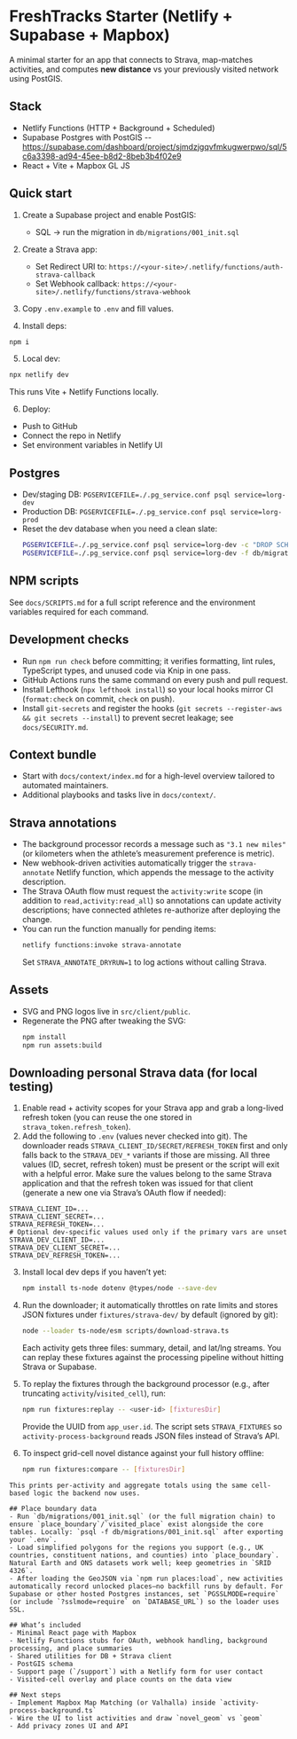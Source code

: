 # FreshTracks Starter (Netlify + Supabase + Mapbox)

A minimal starter for an app that connects to Strava, map-matches activities, and computes **new distance** vs your previously visited network using PostGIS.

## Stack

- Netlify Functions (HTTP + Background + Scheduled)
- Supabase Postgres with PostGIS
  -- https://supabase.com/dashboard/project/sjmdzjgqvfmkugwerpwo/sql/5c6a3398-ad94-45ee-b8d2-8beb3b4f02e9
- React + Vite + Mapbox GL JS

## Quick start

1. Create a Supabase project and enable PostGIS:
   - SQL → run the migration in `db/migrations/001_init.sql`

2. Create a Strava app:
   - Set Redirect URI to: `https://<your-site>/.netlify/functions/auth-strava-callback`
   - Set Webhook callback: `https://<your-site>/.netlify/functions/strava-webhook`

3. Copy `.env.example` to `.env` and fill values.

4. Install deps:

```bash
npm i
```

5. Local dev:

```bash
npx netlify dev
```

This runs Vite + Netlify Functions locally.

6. Deploy:

- Push to GitHub
- Connect the repo in Netlify
- Set environment variables in Netlify UI

## Postgres

- Dev/staging DB: `PGSERVICEFILE=./.pg_service.conf psql service=lorg-dev`
- Production DB: `PGSERVICEFILE=./.pg_service.conf psql service=lorg-prod`
- Reset the dev database when you need a clean slate:
  ```bash
  PGSERVICEFILE=./.pg_service.conf psql service=lorg-dev -c "DROP SCHEMA public CASCADE; CREATE SCHEMA public;"
  PGSERVICEFILE=./.pg_service.conf psql service=lorg-dev -f db/migrations/001_init.sql
  ```

## NPM scripts

See `docs/SCRIPTS.md` for a full script reference and the environment variables required for each command.

## Development checks

- Run `npm run check` before committing; it verifies formatting, lint rules, TypeScript types, and unused code via Knip in one pass.
- GitHub Actions runs the same command on every push and pull request.
- Install Lefthook (`npx lefthook install`) so your local hooks mirror CI (`format:check` on commit, `check` on push).
- Install `git-secrets` and register the hooks (`git secrets --register-aws && git secrets --install`) to prevent secret leakage; see `docs/SECURITY.md`.

## Context bundle

- Start with `docs/context/index.md` for a high-level overview tailored to automated maintainers.
- Additional playbooks and tasks live in `docs/context/`.

## Strava annotations

- The background processor records a message such as `"3.1 new miles"` (or kilometers when the athlete’s measurement preference is metric).
- New webhook-driven activities automatically trigger the `strava-annotate` Netlify function, which appends the message to the activity description.
- The Strava OAuth flow must request the `activity:write` scope (in addition to `read,activity:read_all`) so annotations can update activity descriptions; have connected athletes re-authorize after deploying the change.
- You can run the function manually for pending items:
  ```bash
  netlify functions:invoke strava-annotate
  ```
  Set `STRAVA_ANNOTATE_DRYRUN=1` to log actions without calling Strava.

## Assets

- SVG and PNG logos live in `src/client/public`.
- Regenerate the PNG after tweaking the SVG:
  ```bash
  npm install
  npm run assets:build
  ```

## Downloading personal Strava data (for local testing)

1. Enable read + activity scopes for your Strava app and grab a long-lived refresh token (you can reuse the one stored in `strava_token.refresh_token`).
2. Add the following to `.env` (values never checked into git). The downloader reads `STRAVA_CLIENT_ID/SECRET/REFRESH_TOKEN` first and only falls back to the `STRAVA_DEV_*` variants if those are missing. All three values (ID, secret, refresh token) must be present or the script will exit with a helpful error. Make sure the values belong to the same Strava application and that the refresh token was issued for that client (generate a new one via Strava’s OAuth flow if needed):

```
STRAVA_CLIENT_ID=...
STRAVA_CLIENT_SECRET=...
STRAVA_REFRESH_TOKEN=...
# Optional dev-specific values used only if the primary vars are unset
STRAVA_DEV_CLIENT_ID=...
STRAVA_DEV_CLIENT_SECRET=...
STRAVA_DEV_REFRESH_TOKEN=...
```

3. Install local dev deps if you haven’t yet:
   ```bash
   npm install ts-node dotenv @types/node --save-dev
   ```
4. Run the downloader; it automatically throttles on rate limits and stores JSON fixtures under `fixtures/strava-dev/` by default (ignored by git):

   ```bash
   node --loader ts-node/esm scripts/download-strava.ts
   ```

   Each activity gets three files: summary, detail, and lat/lng streams. You can replay these fixtures against the processing pipeline without hitting Strava or Supabase.

5. To replay the fixtures through the background processor (e.g., after truncating `activity`/`visited_cell`), run:

   ```bash
   npm run fixtures:replay -- <user-id> [fixturesDir]
   ```

   Provide the UUID from `app_user.id`. The script sets `STRAVA_FIXTURES` so `activity-process-background` reads JSON files instead of Strava’s API.

6. To inspect grid-cell novel distance against your full history offline:
   ```bash
   npm run fixtures:compare -- [fixturesDir]
   ```

```
This prints per-activity and aggregate totals using the same cell-based logic the backend now uses.

## Place boundary data
- Run `db/migrations/001_init.sql` (or the full migration chain) to ensure `place_boundary`/`visited_place` exist alongside the core tables. Locally: `psql -f db/migrations/001_init.sql` after exporting your `.env`.
- Load simplified polygons for the regions you support (e.g., UK countries, constituent nations, and counties) into `place_boundary`. Natural Earth and ONS datasets work well; keep geometries in `SRID 4326`.
- After loading the GeoJSON via `npm run places:load`, new activities automatically record unlocked places—no backfill runs by default. For Supabase or other hosted Postgres instances, set `PGSSLMODE=require` (or include `?sslmode=require` on `DATABASE_URL`) so the loader uses SSL.

## What’s included
- Minimal React page with Mapbox
- Netlify Functions stubs for OAuth, webhook handling, background processing, and place summaries
- Shared utilities for DB + Strava client
- PostGIS schema
- Support page (`/support`) with a Netlify form for user contact
- Visited-cell overlay and place counts on the data view

## Next steps
- Implement Mapbox Map Matching (or Valhalla) inside `activity-process-background.ts`
- Wire the UI to list activities and draw `novel_geom` vs `geom`
- Add privacy zones UI and API
```
